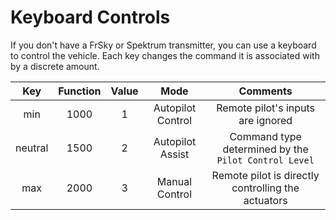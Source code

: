 # Keyboard Controls

If you don't have a FrSky or Spektrum transmitter, you can use a keyboard to control the vehicle. Each key changes the command it is associated with by a discrete amount. 

| Key | Function | Value |       Mode        |                       Comments                       |
| :-------------: | :-------------------: | :---: | :---------------: | :--------------------------------------------------: |
|       min       |         1000          |   1   | Autopilot Control |          Remote pilot's inputs are ignored           |
|     neutral     |         1500          |   2   | Autopilot Assist  | Command type determined by the `Pilot Control Level` |
|       max       |         2000          |   3   |  Manual Control   |  Remote pilot is directly controlling the actuators  |